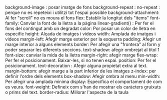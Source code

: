 background-image : posar imatge de fons background-repeat : no-repeat : perque no es repeteixi i utilitzi tot l'espai possible background-attachment: Al fer "scroll" no es moura el fons flex: Establir la longitut dels "items" font-family: Canviar la font de la lletra a la pàgina linear-gradient() : Per fer el fons del contingut amb un degradat color: Por posar un color de lletra en especific height: Alçada de imatges i videos width: Amplada de imatges i videos margin-left: Afegir marge exterior per la esquerra padding: Afegir un marge interior a alguns elements border: Per afegir una "frontera" al form y poder separar les diferents seccions. text-shadow: afegir ombrejat al titol 1 font-size: canviar la mida de la lletra margin-right: afegir marge flex-wrap: Per fer el posicionament. Baixar-les, si no tenen espai. position: Per fer el posicionament. text-decoration : Afegir alguna propietat extra al text. margin-bottom: afegir marge a la part inferior de les imatges z-index: per definir l'ordre dels elements box-shadow: Afegir ombra al menu min-width: Per afegir una amplada minima display: Especifica el comportament de com es veura. font-weight: Defineix com s'han de mostrar els caràcters gruixuts o prims del text. border-radius: Millorar l'aspecte de la taula

